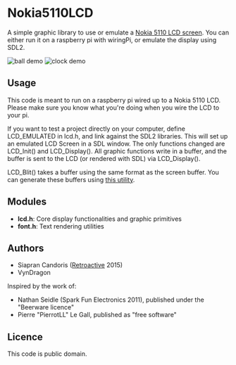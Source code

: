 # Nokia5110LCD

A simple graphic library to use or emulate a [Nokia 5110 LCD screen](http://www.sparkfun.com/products/10168).
You can either run it on a raspberry pi with wiringPi, or emulate the display using SDL2.

![ball demo](https://dl.dropboxusercontent.com/u/40487730/Pictures/gif/lcd.gif)
![clock demo](https://dl.dropboxusercontent.com/u/40487730/Pictures/gif/lcd_clock.gif)

## Usage

This code is meant to run on a raspberry pi wired up to a Nokia 5110 LCD. Please make sure you know what you're doing when you wire the LCD to your pi.

If you want to test a project directly on your computer, define LCD\_EMULATED in lcd.h, and link against the SDL2 libraries. This will set up an emulated LCD Screen in a SDL window. The only functions changed are LCD\_Init() and LCD_Display(). All graphic functions write in a buffer, and the buffer is sent to the LCD (or rendered with SDL) via LCD\_Display().

LCD\_Blit() takes a buffer using the same format as the screen buffer. You can generate these buffers using [this utility](https://github.com/Siapran/Nokia5110LCD-Image-Encoder).

## Modules

* **lcd.h**: Core display functionalities and graphic primitives
* **font.h**: Text rendering utilities

## Authors

* Siapran Candoris ([Retroactive](http://retroactive.me/) 2015)
* VynDragon

Inspired by the work of:

* Nathan Seidle (Spark Fun Electronics 2011), published under the "Beerware licence"
* Pierre "PierrotLL" Le Gall, published as "free software"

## Licence

This code is public domain.
